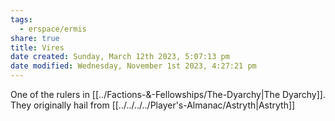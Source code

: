 ```yaml
---
tags:
  - erspace/ermis
share: true
title: Vires
date created: Sunday, March 12th 2023, 5:07:13 pm
date modified: Wednesday, November 1st 2023, 4:27:21 pm
---
```


One of the rulers in [[../Factions-&-Fellowships/The-Dyarchy|The Dyarchy]]. They originally hail from [[../../../../Player's-Almanac/Astryth|Astryth]]
